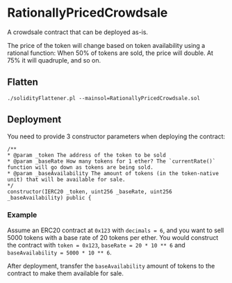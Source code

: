 # RationallyPricedCrowdsale

A crowdsale contract that can be deployed as-is.

The price of the token will change based on token availability using a rational function: When 50% of tokens are sold, the price will double. At 75% it will quadruple, and so on.

## Flatten

```
./solidityFlattener.pl --mainsol=RationallyPricedCrowdsale.sol
```

## Deployment

You need to provide 3 constructor parameters when deploying the contract:

```solidity
/**
* @param _token The address of the token to be sold
* @param _baseRate How many tokens for 1 ether? The `currentRate()` function will go down as tokens are being sold.
* @param _baseAvailability The amount of tokens (in the token-native unit) that will be available for sale.
*/
constructor(IERC20 _token, uint256 _baseRate, uint256 _baseAvailability) public {
```

### Example

Assume an ERC20 contract at `0x123` with `decimals = 6`, and you want to sell 5000 tokens with a base rate of 20 tokens per ether. You would construct the contract with `token = 0x123`, `baseRate = 20 * 10 ** 6` and `baseAvailability = 5000 * 10 ** 6`.

After deployment, transfer the `baseAvailability` amount of tokens to the contract to make them available for sale.

